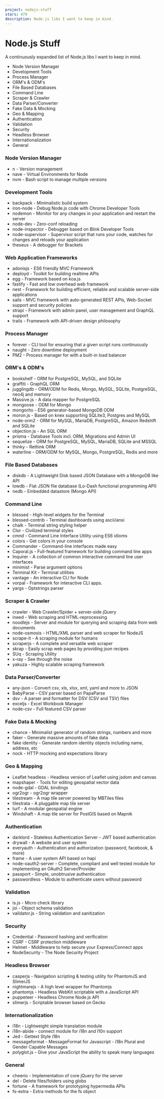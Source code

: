 ```yaml
---
project: nodejs-stuff
stars: 479
description: Node.js libs I want to keep in mind.
---
```


Node.js Stuff
=============

A continuously expanded list of Node.js libs I want to keep in mind.

-   Node Version Manager
-   Development Tools
-   Process Manager
-   ORM's & ODM's
-   File Based Databases
-   Command Line
-   Scraper & Crawler
-   Data Parser/Converter
-   Fake Data & Mocking
-   Geo & Mapping
-   Authentication
-   Validation
-   Security
-   Headless Browser
-   Internationalization
-   General

### Node Version Manager

-   n - Version management
-   nave - Virtual Environments for Node
-   nvm - Bash script to manage multiple versions

### Development Tools

-   backpack - Minimalistic build system
-   iron-node - Debug Node.js code with Chrome Developer Tools
-   nodemon - Monitor for any changes in your application and restart the server
-   node-dev - Zero-conf reloading
-   node-inspector - Debugger based on Blink Developer Tools
-   node-supervisor - Supervisor script that runs your code, watches for changes and reloads your application
-   theseus - A debugger for Brackets

### Web Application Frameworks

-   adonisjs - ES6 friendly MVC Framework
-   deployd - Toolkit for building realtime APIs
-   egg - Framework based on koa.js
-   fastify - Fast and low overhead web framework
-   nest - Framework for building efficient, reliable and scalable server-side applications
-   sails - MVC framework with auto-generated REST APIs, Web-Socket support and security policies
-   strapi - Framework with admin panel, user management and GraphQL support
-   trails - Framework with API-driven design philosophy

### Process Manager

-   forever - CLI tool for ensuring that a given script runs continuously
-   naught - Zero downtime deployment
-   PM2 - Process manager for with a built-in load balancer

### ORM's & ODM's

-   bookshelf - ORM for PostgreSQL, MySQL, and SQLite
-   graffiti - GraphQL ORM
-   jugglingdb - ORM/ODM for Redis, Mongo, MySQL, SQLite, PostgreSQL, neo4j and memory
-   Massive.js - A data mapper for PostgreSQL
-   mongoose - ODM for Mongo
-   mongorito - ES6 generator-based MongoDB ODM
-   moron.js - Based on knex supporting SQLite3, Postgres and MySQL
-   node-orm2 - ORM for MySQL, MariaDB, PostgreSQL, Amazon Redshift and SQLite
-   objection.js - An SQL ORM
-   prisma - Database Tools incl. ORM, Migrations and Admin UI
-   sequelize - ORM for PostgreSQL, MySQL, MariaDB, SQLite and MSSQL
-   thinky - Rethink ORM
-   waterline - ORM/ODM for MySQL, Mongo, PostgreSQL, Redis and more

### File Based Databases

-   diskdb - A Lightweight Disk based JSON Database with a MongoDB like API
-   lowdb - Flat JSON file database (Lo-Dash functional programming API)
-   nedb - Embedded datastore (Mongo API)

### Command Line

-   blessed - High-level widgets for the Terminal
-   blessed-contrib - Terminal dashboards using ascii/ansi
-   chalk - Terminal string styling helper
-   Clor - Civilized terminal styles
-   cmnd - Command Line Interface Utility using ES6 idioms
-   colors - Get colors in your console
-   Commander - Command-line interfaces made easy
-   Caporal.js - Full-featured framework for building command line apps
-   Inquirer - A collection of common interactive command line user interfaces
-   minimist - Parse argument options
-   Terminal Kit - Terminal utilities
-   vantage - An interactive CLI for Node
-   vorpal - Framework for interactive CLI apps.
-   yargs - Optstrings parser

### Scraper & Crawler

-   crawler - Web Crawler/Spider + server-side jQuery
-   ineed - Web scraping and HTML-reprocessing
-   noodlejs - Server and module for querying and scraping data from web documents
-   node-osmosis - HTML/XML parser and web scraper for NodeJS
-   scrape-it - A scraping module for humans
-   scraperjs - A complete and versatile web scraper
-   skrap - Easily scrap web pages by providing json recipes
-   SUq - Scraping Utility
-   x-ray - See through the noise
-   yakuza - Highly scalable scraping framework

### Data Parser/Converter

-   any-json - Convert csv, xls, xlsx, xml, yaml and more to JSON
-   BabyParse - CSV parser based on PapaParse
-   dsv - A parser and formatter for DSV (CSV and TSV) files
-   exceljs - Excel Workbook Manager
-   node-csv - Full featured CSV parser

### Fake Data & Mocking

-   chance - Minimalist generator of random strings, numbers and more
-   faker - Generate massive amounts of fake data
-   fake identity - Generate random identity objects including name, address, etc
-   nock - HTTP mocking and expectations library

### Geo & Mapping

-   Leaflet headless - Headless version of Leaflet using jsdom and canvas
-   mapshaper - Tools for editing geospatial vector data
-   node-gdal - GDAL bindings
-   ogr2ogr - ogr2ogr wrapper
-   tilestream - A map tile server powered by MBTiles files
-   tilestrata - A pluggable map tile server
-   turf - A modular geospatial engine
-   Windshaft - A map tile server for PostGIS based on Mapnik

### Authentication

-   darklord - Stateless Authentication Server - JWT based authentication
-   drywall - A website and user system
-   everyauth - Authentication and authorization (password, facebook, & more)
-   frame - A user system API based on hapi
-   node-oauth2-server - Complete, compliant and well tested module for implementing an OAuth2 Server/Provider
-   passport - Simple, unobtrusive authentication
-   passwordless - Module to authenticate users without password

### Validation

-   is.js - Micro check library
-   joi - Object schema validation
-   validator.js - String validation and sanitization

### Security

-   Credential - Password hashing and verification
-   CSRF - CSRF protection middleware
-   Helmet - Middleware to help secure your Express/Connect apps
-   NodeSecurity - The Node Security Project

### Headless Browser

-   casperjs - Navigation scripting & testing utility for PhantomJS and SlimerJS
-   nightmarejs - A high level wrapper for Phantomjs
-   phantomjs - Headless WebKit scriptable with a JavaScript API
-   puppeteer - Headless Chrome Node.js API
-   slimerjs - Scriptable browser based on Gecko

### Internationalization

-   i18n - Lightweight simple translation module
-   i18n-abide - connect module for i18n and l10n support
-   Jed - Gettext Style i18n
-   messageformat - MessageFormat for Javascript - i18n Plural and Gender Capable Messages
-   polyglot.js - Give your JavaScript the ability to speak many languages

### General

-   cheerio - Implementation of core jQuery for the server
-   del - Delete files/folders using globs
-   fortune - A framework for prototyping hypermedia APIs
-   fs-extra - Extra methods for the fs object
